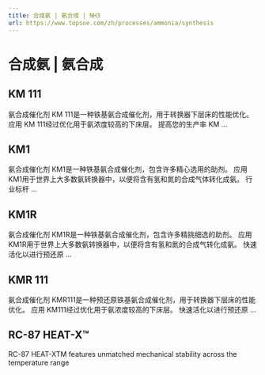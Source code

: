 ```yaml
---
title: 合成氨 | 氨合成 | NH3
url: https://www.topsoe.com/zh/processes/ammonia/synthesis
---
```


# 合成氨 | 氨合成

## KM 111

氨合成催化剂 KM 111是一种铁基氨合成催化剂，用于转换器下层床的性能优化。 应用 KM 111经过优化用于氨浓度较高的下床层。 提高您的生产率 KM ...

## KM1

氨合成催化剂 KM1是一种铁基氨合成催化剂，包含许多精心选用的助剂。 应用 KM1用于世界上大多数氨转换器中，以便将含有氢和氮的合成气体转化成氨。 行业标杆 ...

## KM1R

氨合成催化剂 KM1R是一种铁基氨合成催化剂，包含许多精挑细选的助剂。 应用 KM1R用于世界上大多数氨转换器中，以便将含有氢和氮的合成气转化成氨。 快速活化以进行预还原 ...

## KMR 111

氨合成催化剂 KMR111是一种预还原铁基氨合成催化剂，用于转换器下层床的性能优化。 应用 KM111经过优化用于氨浓度较高的下床层。 快速活化以进行预还原 ...

## RC-87 HEAT-X™

RC-87 HEAT-XTM features unmatched mechanical stability across the temperature range